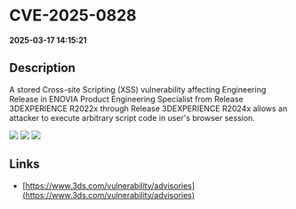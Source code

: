 # CVE-2025-0828

**2025-03-17 14:15:21**

## Description
A stored Cross-site Scripting (XSS) vulnerability affecting Engineering Release in ENOVIA Product Engineering Specialist from Release 3DEXPERIENCE R2022x through Release 3DEXPERIENCE R2024x allows an attacker to execute arbitrary script code in user's browser session.

![](https://img.shields.io/static/v1?label=Score&message=8.7&color=red)
![](https://img.shields.io/static/v1?label=Severity&message=HIGH&color=red)
![](https://img.shields.io/static/v1?label=CWE&message=XSS&color=green)

## Links
- [https://www.3ds.com/vulnerability/advisories](https://www.3ds.com/vulnerability/advisories)
